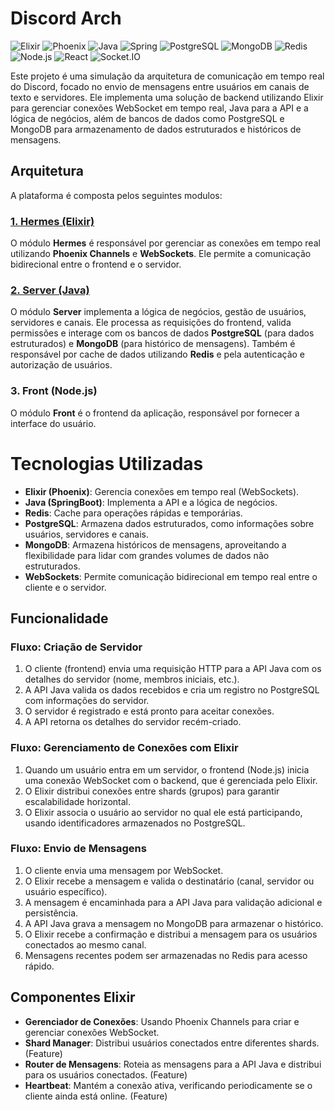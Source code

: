 # Discord Arch

![Elixir](https://img.shields.io/badge/Elixir-4B275F?style=for-the-badge&logo=elixir&logoColor=white)
![Phoenix](https://img.shields.io/badge/Phoenix%20Framework-FD4F00?style=for-the-badge&logo=phoenixframework&logoColor=fff)
![Java](https://img.shields.io/badge/Java-007396?style=for-the-badge&logo=java&logoColor=ffffff)
![Spring](https://img.shields.io/badge/Spring-6DB33F?style=for-the-badge&logo=spring&logoColor=white)
![PostgreSQL](https://img.shields.io/badge/PostgreSQL-4169E1?style=for-the-badge&logo=postgresql&logoColor=ffffff)
![MongoDB](https://img.shields.io/badge/MongoDB-47A248?style=for-the-badge&logo=mongodb&logoColor=ffffff)
![Redis](https://img.shields.io/badge/Redis-D92D2A?style=for-the-badge&logo=redis&logoColor=ffffff)
![Node.js](https://img.shields.io/badge/Node.js-339933?style=for-the-badge&logo=node.js&logoColor=ffffff)
![React](https://img.shields.io/badge/React-61DAFB?style=for-the-badge&logo=react&logoColor=000000)
![Socket.IO](https://img.shields.io/badge/Socket.IO-010001?style=for-the-badge&logo=socket-dot-io&logoColor=ffffff)

Este projeto é uma simulação da arquitetura de comunicação em tempo real do Discord, focado no envio de mensagens entre usuários em canais de texto e servidores. Ele implementa uma solução de backend utilizando Elixir para gerenciar conexões WebSocket em tempo real, Java para a API e a lógica de negócios, além de bancos de dados como PostgreSQL e MongoDB para armazenamento de dados estruturados e históricos de mensagens.

## Arquitetura

A plataforma é composta pelos seguintes modulos:

### [1. Hermes (Elixir)](https://github.com/lucasramallo/discord-arch/tree/main/hermes)

O módulo **Hermes** é responsável por gerenciar as conexões em tempo real utilizando **Phoenix Channels** e **WebSockets**. Ele permite a comunicação bidirecional entre o frontend e o servidor.

### [2. Server (Java)](https://github.com/lucasramallo/discord-arch/tree/main/server)

O módulo **Server** implementa a lógica de negócios, gestão de usuários, servidores e canais. Ele processa as requisições do frontend, valida permissões e interage com os bancos de dados **PostgreSQL** (para dados estruturados) e **MongoDB** (para histórico de mensagens). Também é responsável por cache de dados utilizando **Redis** e pela autenticação e autorização de usuários.

### **3. Front (Node.js)**

O módulo **Front** é o frontend da aplicação, responsável por fornecer a interface do usuário.

# Tecnologias Utilizadas

- **Elixir (Phoenix)**: Gerencia conexões em tempo real (WebSockets).
- **Java (SpringBoot)**: Implementa a API e a lógica de negócios.
- **Redis**: Cache para operações rápidas e temporárias.
- **PostgreSQL**: Armazena dados estruturados, como informações sobre usuários, servidores e canais.
- **MongoDB**: Armazena históricos de mensagens, aproveitando a flexibilidade para lidar com grandes volumes de dados não estruturados.
- **WebSockets**: Permite comunicação bidirecional em tempo real entre o cliente e o servidor.

## Funcionalidade

### Fluxo: Criação de Servidor

1. O cliente (frontend) envia uma requisição HTTP para a API Java com os detalhes do servidor (nome, membros iniciais, etc.).
2. A API Java valida os dados recebidos e cria um registro no PostgreSQL com informações do servidor.
3. O servidor é registrado e está pronto para aceitar conexões.
4. A API retorna os detalhes do servidor recém-criado.

### Fluxo: Gerenciamento de Conexões com Elixir

1. Quando um usuário entra em um servidor, o frontend (Node.js) inicia uma conexão WebSocket com o backend, que é gerenciada pelo Elixir.
2. O Elixir distribui conexões entre shards (grupos) para garantir escalabilidade horizontal.
3. O Elixir associa o usuário ao servidor no qual ele está participando, usando identificadores armazenados no PostgreSQL.

### Fluxo: Envio de Mensagens

1. O cliente envia uma mensagem por WebSocket.
2. O Elixir recebe a mensagem e valida o destinatário (canal, servidor ou usuário específico).
3. A mensagem é encaminhada para a API Java para validação adicional e persistência.
4. A API Java grava a mensagem no MongoDB para armazenar o histórico.
5. O Elixir recebe a confirmação e distribui a mensagem para os usuários conectados ao mesmo canal.
6. Mensagens recentes podem ser armazenadas no Redis para acesso rápido.

## Componentes Elixir

- **Gerenciador de Conexões**: Usando Phoenix Channels para criar e gerenciar conexões WebSocket.
- **Shard Manager**: Distribui usuários conectados entre diferentes shards. (Feature)
- **Router de Mensagens**: Roteia as mensagens para a API Java e distribui para os usuários conectados. (Feature)
- **Heartbeat**: Mantém a conexão ativa, verificando periodicamente se o cliente ainda está online. (Feature)
